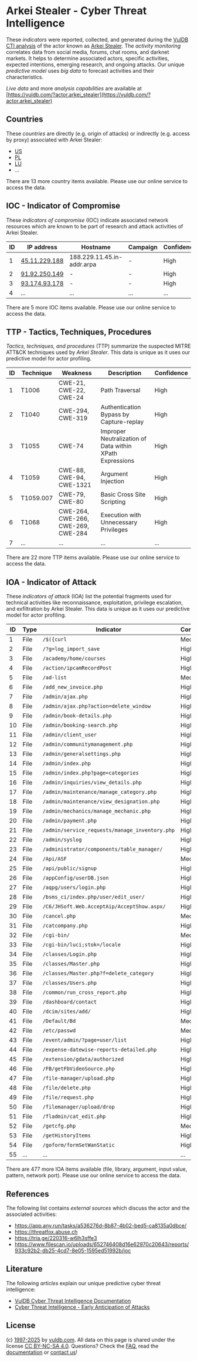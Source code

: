 # Arkei Stealer - Cyber Threat Intelligence

These _indicators_ were reported, collected, and generated during the [VulDB CTI analysis](https://vuldb.com/?kb.cti) of the actor known as [Arkei Stealer](https://vuldb.com/?actor.arkei_stealer). The _activity monitoring_ correlates data from social media, forums, chat rooms, and darknet markets. It helps to determine associated actors, specific activities, expected intentions, emerging research, and ongoing attacks. Our unique _predictive model_ uses _big data_ to forecast activities and their characteristics.

_Live data_ and more _analysis capabilities_ are available at [https://vuldb.com/?actor.arkei_stealer](https://vuldb.com/?actor.arkei_stealer)

## Countries

These _countries_ are directly (e.g. origin of attacks) or indirectly (e.g. access by proxy) associated with Arkei Stealer:

* [US](https://vuldb.com/?country.us)
* [PL](https://vuldb.com/?country.pl)
* [LU](https://vuldb.com/?country.lu)
* ...

There are 13 more country items available. Please use our online service to access the data.

## IOC - Indicator of Compromise

These _indicators of compromise_ (IOC) indicate associated network resources which are known to be part of research and attack activities of Arkei Stealer.

ID | IP address | Hostname | Campaign | Confidence
-- | ---------- | -------- | -------- | ----------
1 | [45.11.229.188](https://vuldb.com/?ip.45.11.229.188) | 188.229.11.45.in-addr.arpa | - | High
2 | [91.92.250.149](https://vuldb.com/?ip.91.92.250.149) | - | - | High
3 | [93.174.93.178](https://vuldb.com/?ip.93.174.93.178) | - | - | High
4 | ... | ... | ... | ...

There are 5 more IOC items available. Please use our online service to access the data.

## TTP - Tactics, Techniques, Procedures

_Tactics, techniques, and procedures_ (TTP) summarize the suspected MITRE ATT&CK techniques used by _Arkei Stealer_. This data is unique as it uses our predictive model for actor profiling.

ID | Technique | Weakness | Description | Confidence
-- | --------- | -------- | ----------- | ----------
1 | T1006 | CWE-21, CWE-22, CWE-24 | Path Traversal | High
2 | T1040 | CWE-294, CWE-319 | Authentication Bypass by Capture-replay | High
3 | T1055 | CWE-74 | Improper Neutralization of Data within XPath Expressions | High
4 | T1059 | CWE-88, CWE-94, CWE-1321 | Argument Injection | High
5 | T1059.007 | CWE-79, CWE-80 | Basic Cross Site Scripting | High
6 | T1068 | CWE-264, CWE-266, CWE-269, CWE-284 | Execution with Unnecessary Privileges | High
7 | ... | ... | ... | ...

There are 22 more TTP items available. Please use our online service to access the data.

## IOA - Indicator of Attack

These _indicators of attack_ (IOA) list the potential fragments used for technical activities like reconnaissance, exploitation, privilege escalation, and exfiltration by Arkei Stealer. This data is unique as it uses our predictive model for actor profiling.

ID | Type | Indicator | Confidence
-- | ---- | --------- | ----------
1 | File | `/$({curl` | Medium
2 | File | `/?g=log_import_save` | High
3 | File | `/academy/home/courses` | High
4 | File | `/action/ipcamRecordPost` | High
5 | File | `/ad-list` | Medium
6 | File | `/add_new_invoice.php` | High
7 | File | `/admin/ajax.php` | High
8 | File | `/admin/ajax.php?action=delete_window` | High
9 | File | `/admin/book-details.php` | High
10 | File | `/admin/booking-search.php` | High
11 | File | `/admin/client_user` | High
12 | File | `/admin/communitymanagement.php` | High
13 | File | `/admin/generalsettings.php` | High
14 | File | `/admin/index.php` | High
15 | File | `/admin/index.php?page=categories` | High
16 | File | `/admin/inquiries/view_details.php` | High
17 | File | `/admin/maintenance/manage_category.php` | High
18 | File | `/admin/maintenance/view_designation.php` | High
19 | File | `/admin/mechanics/manage_mechanic.php` | High
20 | File | `/admin/payment.php` | High
21 | File | `/admin/service_requests/manage_inventory.php` | High
22 | File | `/admin/syslog` | High
23 | File | `/administrator/components/table_manager/` | High
24 | File | `/Api/ASF` | Medium
25 | File | `/api/public/signup` | High
26 | File | `/appConfig/userDB.json` | High
27 | File | `/aqpg/users/login.php` | High
28 | File | `/bsms_ci/index.php/user/edit_user/` | High
29 | File | `/C6/JHSoft.Web.AcceptAip/AcceptShow.aspx/` | High
30 | File | `/cancel.php` | Medium
31 | File | `/catcompany.php` | High
32 | File | `/cgi-bin/` | Medium
33 | File | `/cgi-bin/luci;stok=/locale` | High
34 | File | `/classes/Login.php` | High
35 | File | `/classes/Master.php` | High
36 | File | `/classes/Master.php?f=delete_category` | High
37 | File | `/classes/Users.php` | High
38 | File | `/common/run_cross_report.php` | High
39 | File | `/dashboard/contact` | High
40 | File | `/dcim/sites/add/` | High
41 | File | `/Default/Bd` | Medium
42 | File | `/etc/passwd` | Medium
43 | File | `/event/admin/?page=user/list` | High
44 | File | `/expense-datewise-reports-detailed.php` | High
45 | File | `/extension/gdata/authorized` | High
46 | File | `/FB/getFbVideoSource.php` | High
47 | File | `/file-manager/upload.php` | High
48 | File | `/file/delete.php` | High
49 | File | `/file/request.php` | High
50 | File | `/filemanager/upload/drop` | High
51 | File | `/fladmin/cat_edit.php` | High
52 | File | `/getcfg.php` | Medium
53 | File | `/getHistoryItems` | High
54 | File | `/goform/formSetWanStatic` | High
55 | ... | ... | ...

There are 477 more IOA items available (file, library, argument, input value, pattern, network port). Please use our online service to access the data.

## References

The following list contains _external sources_ which discuss the actor and the associated activities:

* https://app.any.run/tasks/a536276d-8b87-4b02-bed5-ca8135a0dbce/
* https://threatfox.abuse.ch
* https://tria.ge/220316-w6lh3sffe3
* https://www.filescan.io/uploads/652746408d16e62970c20643/reports/933c92b2-db25-4cd7-8e05-1595ed51992b/ioc

## Literature

The following _articles_ explain our unique predictive cyber threat intelligence:

* [VulDB Cyber Threat Intelligence Documentation](https://vuldb.com/?kb.cti)
* [Cyber Threat Intelligence - Early Anticipation of Attacks](https://www.scip.ch/en/?labs.20201022)

## License

(c) [1997-2025](https://vuldb.com/?kb.changelog) by [vuldb.com](https://vuldb.com/?kb.about). All data on this page is shared under the license [CC BY-NC-SA 4.0](https://creativecommons.org/licenses/by-nc-sa/4.0/). Questions? Check the [FAQ](https://vuldb.com/?kb.faq), read the [documentation](https://vuldb.com/?kb) or [contact us](https://vuldb.com/?contact)!
